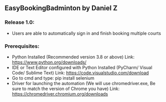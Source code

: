 ## EasyBookingBadminton by Daniel Z

### Release 1.0:
* Users are able to automatically sign in and finish booking multiple courts

### Prerequisites:
* Python Installed (Recommended version 3.8 or above) Link: https://www.python.org/downloads/
* IDE or Text Editor configured with Python Installed (PyCharm/ Visual Code/ Sublime Text) Link: https://code.visualstudio.com/download
* Go to cmd and type: pip install selenium
* Driver for launching the automation (We will use chromedriver.exe, Be sure to match the version of Chrome you have) Link: https://chromedriver.chromium.org/downloads
